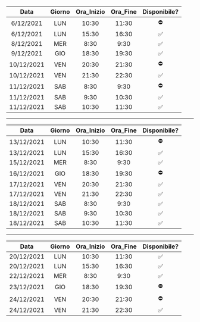 Data | Giorno | Ora_Inizio | Ora_Fine | Disponibile?
| :---: | :---: | :---: | :---: | :---:
6/12/2021 | LUN | 10:30 | 11:30 | ⛔
6/12/2021 | LUN | 15:30 | 16:30 | ✅
8/12/2021 | MER | 8:30 | 9:30 | ✅
9/12/2021 | GIO | 18:30 | 19:30 | ✅
10/12/2021 | VEN | 20:30 | 21:30 | ⛔
10/12/2021 | VEN | 21:30 | 22:30 | ✅
11/12/2021 | SAB | 8:30 | 9:30 | ⛔
11/12/2021 | SAB | 9:30 | 10:30 | ✅
11/12/2021 | SAB | 10:30 | 11:30 | ✅

---

Data | Giorno | Ora_Inizio | Ora_Fine | Disponibile?
| :---: | :---: | :---: | :---: | :---:
13/12/2021 | LUN | 10:30 | 11:30 | ⛔
13/12/2021 | LUN | 15:30 | 16:30 | ✅
15/12/2021 | MER | 8:30 | 9:30 | ✅
16/12/2021 | GIO | 18:30 | 19:30 | ⛔
17/12/2021 | VEN | 20:30 | 21:30 | ✅
17/12/2021 | VEN | 21:30 | 22:30 | ✅
18/12/2021 | SAB | 8:30 | 9:30 | ✅
18/12/2021 | SAB | 9:30 | 10:30 | ✅
18/12/2021 | SAB | 10:30 | 11:30 | ✅

---

Data | Giorno | Ora_Inizio | Ora_Fine | Disponibile?
| :---: | :---: | :---: | :---: | :---:
20/12/2021 | LUN | 10:30 | 11:30 | ✅
20/12/2021 | LUN | 15:30 | 16:30 | ✅
22/12/2021 | MER | 8:30 | 9:30 | ✅
23/12/2021 | GIO | 18:30 | 19:30 | ⛔
24/12/2021 | VEN | 20:30 | 21:30 | ⛔
24/12/2021 | VEN | 21:30 | 22:30 | ✅
